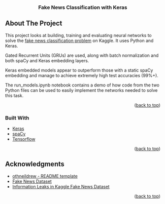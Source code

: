 <div id="top"></div>




<!-- PROJECT SHIELDS -->




<h3 align="center">Fake News Classification with Keras</h3>


<!-- ABOUT THE PROJECT -->
## About The Project

This project looks at building, training and evaluating neural networks to solve the [fake news classification problem](https://www.kaggle.com/datasets/clmentbisaillon/fake-and-real-news-dataset) on Kaggle. It uses Python and Keras. 

Gated Recurrent Units (GRUs) are used, along with batch normalization and both spaCy and Keras embedding layers. 

Keras embedded models appear to outperform those with a static spaCy embedding and manage to achieve extremely high test accuracies (99%+).

The run_models.ipynb notebook contains a demo of how code from the two Python files can be used to easily implement the networks needed to solve this task.




<p align="right">(<a href="#top">back to top</a>)</p>

### Built With

* [Keras](https://keras.io/)
* [spaCy](https://spacy.io/)
* [Tensorflow](https://www.tensorflow.org/)

<p align="right">(<a href="#top">back to top</a>)</p>





<!-- ACKNOWLEDGMENTS -->
## Acknowledgments

* [othneildrew - README template](https://github.com/othneildrew/Best-README-Template/blob/master/BLANK_README.md)
* [Fake News Dataset](https://www.kaggle.com/datasets/clmentbisaillon/fake-and-real-news-dataset)
* [Information Leaks in Kaggle Fake News Dataset](https://www.kaggle.com/code/mosewintner/5-data-leaks-100-acc-1-word-99-6-acc?scriptVersionId=45283074)

<p align="right">(<a href="#top">back to top</a>)</p>


